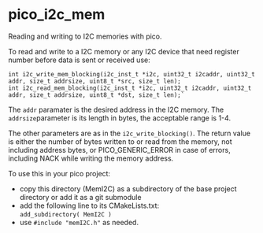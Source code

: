 # pico_i2c_mem
Reading and writing to I2C memories with pico.

To read and write to a I2C memory or any I2C device that need register number before data is sent or received use:

    int i2c_write_mem_blocking(i2c_inst_t *i2c, uint32_t i2caddr, uint32_t addr, size_t addrsize, uint8_t *src, size_t len);
    int i2c_read_mem_blocking(i2c_inst_t *i2c, uint32_t i2caddr, uint32_t addr, size_t addrsize, uint8_t *dst, size_t len);`

The `addr` paramater is the desired address in the I2C memory.
The `addrsize`parameter is its length in bytes, the acceptable range is 1-4.

The other parameters are as in the `i2c_write_blocking()`.
The return value is either the number of bytes written to or read from the memory, not including address bytes, or PICO_GENERIC_ERROR in case of errors, including NACK while writing the memory address.

To use this in your pico project:
* copy this directory (MemI2C) as a subdirectory of the base project directory or add it as a git submodule
* add the following line to its CMakeLists.txt:<br>
`add_subdirectory( MemI2C )`
* use `#include "memI2C.h"` as needed.
